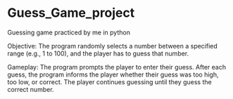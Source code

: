 # Guess_Game_project
Guessing game practiced by me in python

Objective: 
The program randomly selects a number between a specified range (e.g., 1 to 100), and the player has to guess that number.

Gameplay:
The program prompts the player to enter their guess.
After each guess, the program informs the player whether their guess was too high, too low, or correct.
The player continues guessing until they guess the correct number.

